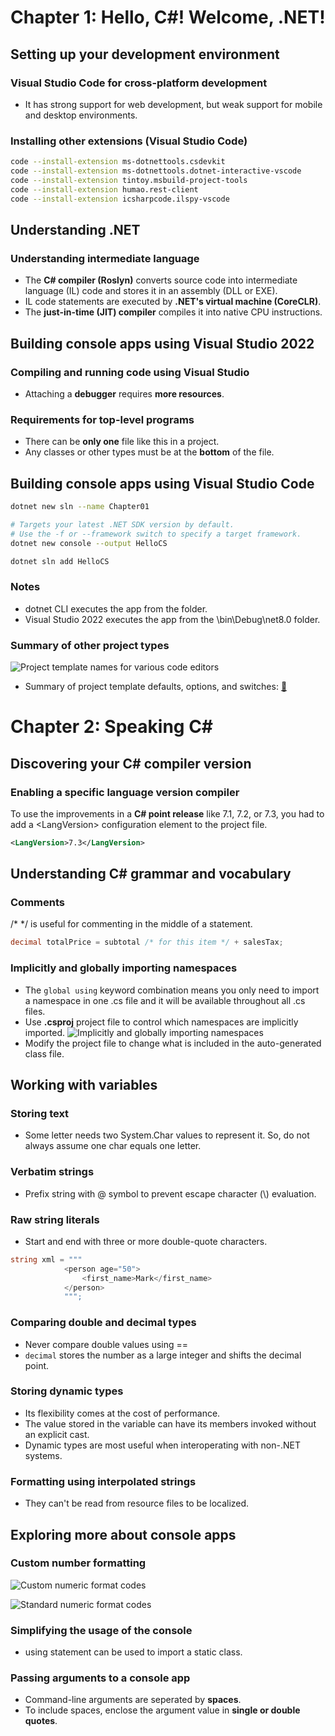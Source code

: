 # Chapter 1: Hello, C#! Welcome, .NET!

## Setting up your development environment
### Visual Studio Code for cross-platform development
* It has strong support for web development, but weak support for mobile and desktop environments.
### Installing other extensions (Visual Studio Code)
```bash
code --install-extension ms-dotnettools.csdevkit
code --install-extension ms-dotnettools.dotnet-interactive-vscode
code --install-extension tintoy.msbuild-project-tools
code --install-extension humao.rest-client
code --install-extension icsharpcode.ilspy-vscode
```

## Understanding .NET
### Understanding intermediate language
* The **C# compiler (Roslyn)** converts source code into intermediate language (IL) code and stores it in an assembly (DLL or EXE).
* IL code statements are executed by **.NET's virtual machine (CoreCLR)**.
* The **just-in-time (JIT) compiler** compiles it into native CPU instructions.

## Building console apps using Visual Studio 2022
### Compiling and running code using Visual Studio
* Attaching a **debugger** requires **more resources**.
### Requirements for top-level programs
* There can be **only one** file like this in a project.
* Any classes or other types must be at the **bottom** of the file.

## Building console apps using Visual Studio Code
```bash
dotnet new sln --name Chapter01

# Targets your latest .NET SDK version by default.
# Use the -f or --framework switch to specify a target framework.
dotnet new console --output HelloCS

dotnet sln add HelloCS
```
### Notes
* dotnet CLI executes the app from the <projectname> folder.
* Visual Studio 2022 executes the app from the <projectname>\bin\Debug\net8.0 folder.
### Summary of other project types
![Project template names for various code editors](images/project-template-names-for-various-code-editors.png)
* Summary of project template defaults, options, and switches: [🔗](https://github.com/markjprice/cs12dotnet8/blob/main/docs/ch01-project-options.md)

# Chapter 2: Speaking C#
## Discovering your C# compiler version
### Enabling a specific language version compiler
To use the improvements in a **C# point release** like 7.1, 7.2, or 7.3, you had to add a \<LangVersion> configuration element to the project file.
```xml
<LangVersion>7.3</LangVersion>
```

## Understanding C# grammar and vocabulary
### Comments
/* */ is useful for commenting in the middle of a statement.
```csharp
decimal totalPrice = subtotal /* for this item */ + salesTax;
```
### Implicitly and globally importing namespaces
* The `global using` keyword combination means you only need to import a namespace in one .cs file and it will be available throughout all .cs files.
* Use **.csproj** project file to control which namespaces are implicitly imported.
![Implicitly and globally importing namespaces](images/implicitly-and-globally-importing-namespaces.png)
* Modify the project file to change what is included in the auto-generated class file.

## Working with variables
### Storing text
* Some letter needs two System.Char values to represent it. So, do not always assume one char equals one letter.
### Verbatim strings
* Prefix string with @ symbol to prevent escape character (\\) evaluation.
### Raw string literals
* Start and end with three or more double-quote characters.
```csharp
string xml = """
            <person age="50">
                <first_name>Mark</first_name>
            </person>
            """;
```
### Comparing double and decimal types
* Never compare double values using ==
* `decimal` stores the number as a large integer and shifts the decimal point.
### Storing dynamic types
* Its flexibility comes at the cost of performance.
* The value stored in the variable can have its members invoked without an explicit cast.
* Dynamic types are most useful when interoperating with non-.NET systems.
### Formatting using interpolated strings
* They can't be read from resource files to be localized.
## Exploring more about console apps
### Custom number formatting
![Custom numeric format codes](images/custom-numeric-format-codes.png)

![Standard numeric format codes](images/standard-numeric-format-codes.png)
### Simplifying the usage of the console
* using statement can be used to import a static class.
### Passing arguments to a console app
* Command-line arguments are seperated by **spaces**.
* To include spaces, enclose the argument value in **single or double quotes**.
